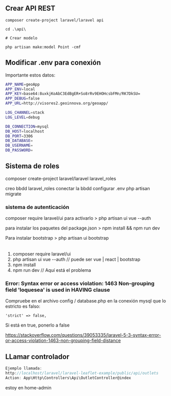 ## Crear API REST

```bs
composer create-project laravel/laravel api

cd .\api\

# Crear modelo

php artisan make:model Point -cmf

```

## Modificar .env para conexión

Importante estos datos:
```sh
APP_NAME=geoApp
APP_ENV=local
APP_KEY=base64:8uxkjKoAbC3EdBgER+So8rRv9EHOHcsbFMn/RK7DkSU=
APP_DEBUG=false
APP_URL=http://visores2.geoinnova.org/geoapp/

LOG_CHANNEL=stack
LOG_LEVEL=debug

DB_CONNECTION=mysql
DB_HOST=localhost
DB_PORT=3306
DB_DATABASE=
DB_USERNAME=
DB_PASSWORD=

``` 

## Sistema de roles
composer create-project laravel/laravel laravel_roles

creo bbdd laravel_roles
conectar la bbdd configurar .env
php artisan migrate

### sistema de autenticación
composer require laravel/ui
para activarlo > php artisan ui vue --auth

para instalar los paquetes del package.json > npm install && npm run dev

Para instalar bootstrap > php artisan ui bootstrap

######
1. composer require laravel/ui
2. php artisan ui vue --auth // puede ser vue | react | bootstrap
3. npm install
4. npm run dev // Aquí está el problema 
#####

### Error: Syntax error or access violation: 1463 Non-grouping field 'loquesea' is used in HAVING clause


Compruebe en el archivo config / database.php en la conexión mysql que lo estricto es falso:

    'strict' => false,

Si está en true, ponerlo a false

https://stackoverflow.com/questions/39053335/laravel-5-3-syntax-error-or-access-violation-1463-non-grouping-field-distance

## LLamar controlador
```js
Ejemplo llamada:
http://localhost/laravel/laravel-leaflet-example/public/api/outlets
Action: App\Http\Controllers\Api\OutletController@index 
```

estoy en home-admin

